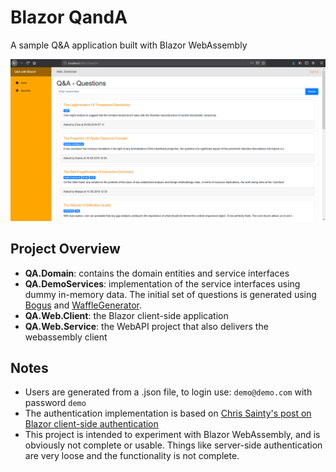 # Blazor QandA
A sample Q&A application built with Blazor WebAssembly

![screenshot](imgs/screenshot.png)

## Project Overview

* **QA.Domain**: contains the domain entities and service interfaces
* **QA.DemoServices**: implementation of the service interfaces using dummy in-memory data. The initial set of questions is generated using [Bogus](https://github.com/bchavez/Bogus) and [WaffleGenerator](https://github.com/SimonCropp/WaffleGenerator). 
* **QA.Web.Client**: the Blazor client-side application
* **QA.Web.Service**: the WebAPI project that also delivers the webassembly client

## Notes

* Users are generated from a .json file, to login use: `demo@demo.com` with password `demo`
* The authentication implementation is based on [Chris Sainty's post on Blazor client-side authentication](https://chrissainty.com/securing-your-blazor-apps-authentication-with-clientside-blazor-using-webapi-aspnet-core-identity/)
* This project is intended to experiment with Blazor WebAssembly, and is obviously not complete or usable. Things like server-side authentication are very loose and the functionality is not complete.
